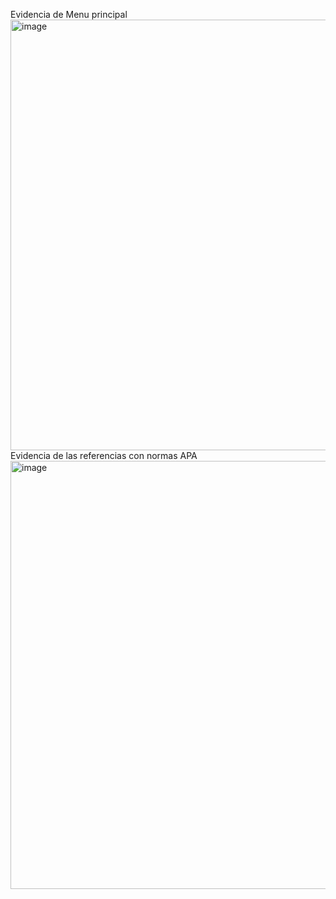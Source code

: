Evidencia de Menu principal
<img width="1366" height="689" alt="image" src="https://github.com/user-attachments/assets/11f46e50-1927-4d59-82c1-77a4868152f4" />
Evidencia de las referencias con normas APA
<img width="1366" height="685" alt="image" src="https://github.com/user-attachments/assets/6fa82c00-dd4d-42ad-a39f-94c9a6deb119" />


